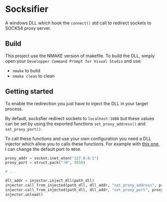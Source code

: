 # Socksifier

A windows DLL which hook the `connect()` std call to redirect sockets to SOCKS4 proxy server.

## Build

This project use the NMAKE version of makefile. To build the DLL, simply open your `Developper Command Prompt for Visual Studio` and use:
 - `nmake` to build
 - `nmake clean` to clean

## Getting started

To enable the redirection you just have to inject the DLL in your target process.

By default, socksfier redirect sockets to `localhost:1080` but these values can be set by using the exported functions `set_proxy_address()` and `set_proxy_port()`.

To call these functions and use your own configuration you need a DLL injector which allow you to calls these functions. For example with [this one](https://github.com/numaru/injector), I can change the default port to `9050`.

```python
proxy_addr = socket.inet_aton("127.0.0.1")
proxy_port = struct.pack("!H", 9050)

# ...

dll_addr = injector.inject_dll(path_dll)
injector.call_from_injected(path_dll, dll_addr, "set_proxy_address", proxy_addr)
injector.call_from_injected(path_dll, dll_addr, "set_proxy_port", proxy_port)
injector.unload()
```
